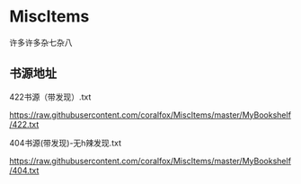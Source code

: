# MiscItems
许多许多杂七杂八



## 书源地址

422书源（带发现）.txt

https://raw.githubusercontent.com/coralfox/MiscItems/master/MyBookshelf/422.txt



404书源(带发现)-无h辣发现.txt

https://raw.githubusercontent.com/coralfox/MiscItems/master/MyBookshelf/404.txt